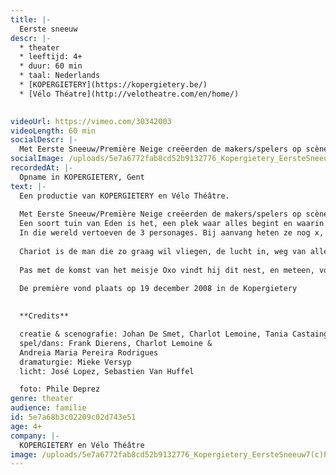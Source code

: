 ```yaml
---
title: |-
  Eerste sneeuw
descr: |-
  * theater
  * leeftijd: 4+
  * duur: 60 min
  * taal: Nederlands
  * [KOPERGIETERY](https://kopergietery.be/)
  * [Vélo Théatre](http://velotheatre.com/en/home/)

  ‍
videoUrl: https://vimeo.com/30342003
videoLength: 60 min
socialDescr: |-
  Met Eerste Sneeuw/Première Neige creëerden de makers/spelers op scène een wondere wereld die je associeert met de kindertijd. Een open ruimte met daarin een aantal eenvoudige objecten die refereren naar oerelementen als aarde, water, lucht én naar de vier seizoenen.Een soort tuin van Eden is het, een plek waar alles begint en waarin alles mogelijk is.In die wereld vertoeven de 3 personages. Bij aanvang heten ze nog x, x en x maar wanneer ze elkaar ontmoeten krijgen ze een naam en een eigenheid.
socialImage: /uploads/5e7a6772fab8cd52b9132776_Kopergietery_EersteSneeuw7(c)PhileDeprez.jpg
recordedAt: |-
  Opname in KOPERGIETERY, Gent
text: |-
  Een productie van KOPERGIETERY en Vélo Théâtre.
  
  Met Eerste Sneeuw/Première Neige creëerden de makers/spelers op scène een wondere wereld die je associeert met de kindertijd. Een open ruimte met daarin een aantal eenvoudige objecten die refereren naar oerelementen als aarde, water, lucht én naar de vier seizoenen.
  Een soort tuin van Eden is het, een plek waar alles begint en waarin alles mogelijk is.
  In die wereld vertoeven de 3 personages. Bij aanvang heten ze nog x, x en x maar wanneer ze elkaar ontmoeten krijgen ze een naam en een eigenheid.
  
  Chariot is de man die zo graag wil vliegen, de lucht in, weg van alles, op zoek naar de vrijheid. Waterzooi trekt rond met een zak aarde, op zoek naar een plek om zich te nestelen.
  
  Pas met de komst van het meisje Oxo vindt hij dit nest, en meteen, voor het eerst, de liefde.
  
  De première vond plaats op 19 december 2008 in de Kopergietery
  ‍

  **Credits**

  creatie & scenografie: Johan De Smet, Charlot Lemoine, Tania Castaing
  spel/dans: Frank Dierens, Charlot Lemoine &
  Andreia Maria Pereira Rodrigues
  dramaturgie: Mieke Versyp
  licht: José Lopez, Sebastien Van Huffel

  foto: Phile Deprez
genre: theater
audience: familie
id: 5e7a68b3c02209c02d743e51
age: 4+
company: |-
  KOPERGIETERY en Vélo Théâtre
image: /uploads/5e7a6772fab8cd52b9132776_Kopergietery_EersteSneeuw7(c)PhileDeprez.jpg
---
```

